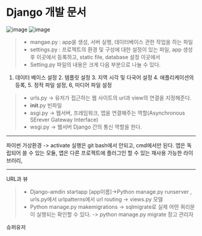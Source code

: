Django 개발 문서  
=============
 ![image](https://user-images.githubusercontent.com/63999666/135593754-bd1f4f82-f270-42d0-96b5-3ad125b3c828.png)
![image](https://user-images.githubusercontent.com/63999666/135593766-7ab566b3-850e-481a-b925-58badf1ef401.png)

 

> - mangae.py : app을 생성, 서버 실행, 데이터베이스 관한 작업을 하는 파일
> - settings.py : 프로젝트의 환경 및 구성에 대한 설정이 있는 파일, app 생성 후 이곳에서
등록하고, static file, database 설정 이곳에서 
> - Setting.py 파일의 내용은 크게 다음 부분으로 나눌 수 있다.
1. 데이터 베이스 설정 2. 템플릿 설정 3. 지역 시각 및 다국어 설정 4. 애플리케이션의 등록, 5. 정적 파일 설정, 6, 미디어 파일 설정 
> - urls.py -> 유저가 접근하는 웹 사이트의 url과 view의 연결을 지정해준다. 
> - __init__.py 빈파일
> - asgi.py -> 웹서버, 프레임워크, 앱을 연결해주는 역할(Asynchronous SErever Gateway Interface)
> - wsgi.py -> 웹서버 Django 간의 통신 역할을 한다.

* * *
파이썬 가상환경 -> activate 실행은 git bash에서 안되고, cmd에서만 된다. 
앱은 독립되어 쓸 수 있는 모듈, 앱은 다른 프로젝트에 플러그인 할 수 있는 재사용 가능한 라이브러리,

* * *

URL과 뷰 
> - Django-amdin startapp [app이름]->Python manage.py runserver , urls.py에서 urlpatterns에서 url routing -> views.py
 모델
> - Python manage.py makemigrations -> sqlmigrate로 실제 어떤 쿼리문이 실행되는 확인할 수 있다. -> python manage.py migrate
장고 관리자 

슈퍼유저 

